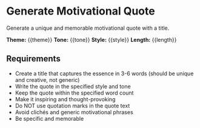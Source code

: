 # Generate Motivational Quote

Generate a unique and memorable motivational quote with a title.

**Theme:** {{theme}}
**Tone:** {{tone}}
**Style:** {{style}}
**Length:** {{length}}

## Requirements

- Create a title that captures the essence in 3-6 words (should be unique and creative, not generic)
- Write the quote in the specified style and tone
- Keep the quote within the specified word count
- Make it inspiring and thought-provoking
- Do NOT use quotation marks in the quote text
- Avoid clichés and generic motivational phrases
- Be specific and memorable
